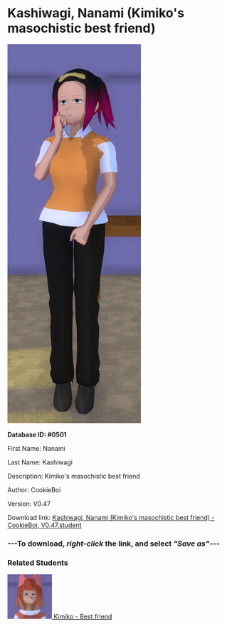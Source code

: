 # Kashiwagi, Nanami (Kimiko's masochistic best friend)

<img src="Files/Images/Kashiwagi, Nanami (Kimiko's masochistic best friend).png" title="Kashiwagi, Nanami (Kimiko's masochistic best friend) - CookieBoi, V0.47">

**Database ID: #0501**

First Name: Nanami

Last Name: Kashiwagi

Description: Kimiko's masochistic best friend

Author: CookieBoi

Version: V0.47

Download link: <a href="https://raw.githubusercontent.com/Arbiter1223/Daigaku-Gurashi-Custom-Students/master/Files/Studen%20Files/Kashiwagi%2C%20Nanami%20(Kimiko's%20masochistic%20best%20friend)%20-%20CookieBoi%2C%20V0.47.student">Kashiwagi, Nanami (Kimiko's masochistic best friend) - CookieBoi, V0.47.student</a>

### ---**To download, _right-click_ the link, and select _"Save as"_**---

### Related Students

<a href="Umari, Kimiko (A confident futanari who hates school).md"><img src="Files/Thumbs/Umari, Kimiko (A confident futanari who hates school).png" height="100" width="100" title="Umari, Kimiko (A confident futanari who hates school) - CookieBoi, V0.47"></a><a href="Umari, Kimiko (A confident futanari who hates school).md"> Kimiko - Best friend</a>

